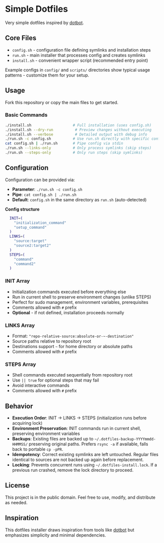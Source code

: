 # Simple Dotfiles

Very simple dotfiles inspired by [dotbot](https://github.com/anishathalye/dotbot).

## Core Files

- `config.sh` - configuration file defining symlinks and installation steps
- `run.sh` - main installer that processes config and creates symlinks
- `install.sh` - convenient wrapper script (recommended entry point)

Example configs in `config/` and `scripts/` directories show typical usage patterns - customize them for your setup.

## Usage

Fork this repository or copy the main files to get started.

### Basic Commands

```bash
./install.sh                   # Full installation (uses config.sh)
./install.sh --dry-run          # Preview changes without executing
./install.sh --verbose          # Detailed output with debug info
./run.sh -c config.sh          # Use run.sh directly with specific config
cat config.sh | ./run.sh       # Pipe config via stdin
./run.sh --links-only          # Only process symlinks (skip steps)
./run.sh --steps-only          # Only run steps (skip symlinks)
```

## Configuration

Configuration can be provided via:

- **Parameter**: `./run.sh -c config.sh`
- **Pipe**: `cat config.sh | ./run.sh`
- **Default**: `config.sh` in the same directory as `run.sh` (auto-detected)

**Config structure**

```bash
  INIT=(
    "initialization_command"
    "setup_command"
  )
  LINKS=(
    "source:target"
    "source2:target2"
  )
  STEPS=(
    "command"
    "command2"
  )
```

### INIT Array

- Initialization commands executed before everything else
- Run in current shell to preserve environment changes (unlike STEPS)
- Perfect for sudo management, environment variables, prerequisites
- Comments allowed with `#` prefix
- **Optional** - if not defined, installation proceeds normally

### LINKS Array

- Format: `"repo-relative-source:absolute-or-~-destination"`
- Source paths relative to repository root
- Destinations support `~` for home directory or absolute paths
- Comments allowed with `#` prefix

### STEPS Array

- Shell commands executed sequentially from repository root
- Use `|| true` for optional steps that may fail
- Avoid interactive commands
- Comments allowed with `#` prefix

## Behavior

- **Execution Order**: INIT → LINKS → STEPS (initialization runs before acquiring lock)
- **Environment Preservation**: INIT commands run in current shell, preserving environment variables
- **Backups**: Existing files are backed up to `~/.dotfiles-backup-YYYYmmdd-HHMMSS/` preserving original paths. Prefers `rsync -a` if available, falls back to portable `cp -pPR`.
- **Idempotency**: Correct existing symlinks are left untouched. Regular files identical to sources are not backed up again before replacement.
- **Locking**: Prevents concurrent runs using `~/.dotfiles-install.lock`. If a previous run crashed, remove the lock directory to proceed.

## License

This project is in the public domain. Feel free to use, modify, and distribute as needed.

## Inspiration

This dotfiles installer draws inspiration from tools like [dotbot](https://github.com/anishathalye/dotbot) but emphasizes simplicity and minimal dependencies.
